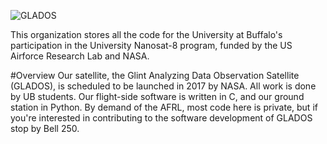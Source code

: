 ![GLADOS](http://i.imgur.com/3tTt43l.png "Glados Logo")

This organization stores all the code for the University at Buffalo's participation in the University Nanosat-8 program, funded by the US Airforce Research Lab and NASA. 

#Overview
Our satellite, the Glint Analyzing Data Observation Satellite (GLADOS), is scheduled to be launched in 2017 by NASA. All work is done by UB students. Our flight-side software is written in C, and our ground station in Python. By demand of the AFRL, most code here is private, but if you're interested in contributing to the software development of GLADOS stop by Bell 250.

